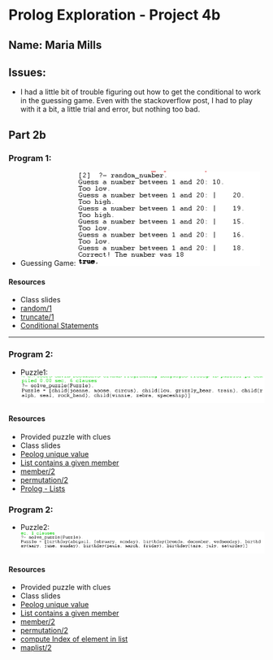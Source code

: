 # Prolog Exploration - Project 4b

## Name: Maria Mills

## Issues:

- I had a little bit of trouble figuring out how to get the conditional to work in the guessing game. Even with the stackoverflow post, I had to play with it a bit, a little trial and error, but nothing too bad.

## Part 2b

### Program 1:

- Guessing Game:
  ![alt text](guess.png)

#### Resources

- Class slides
- [random/1](https://www.swi-prolog.org/pldoc/man?predicate=random/1)
- [truncate/1](<https://www.swi-prolog.org/pldoc/doc_for?object=f(truncate/1)>)
- [Conditional Statements](https://stackoverflow.com/questions/26003045/conditional-statements-in-prolog)

---

### Program 2:

- Puzzle1:
  ![alt text](puzzle1.png)

#### Resources

- Provided puzzle with clues
- Class slides
- [Peolog unique value](https://stackoverflow.com/questions/44289749/prolog-unique-value-in-list)
- [List contains a given member](https://stackoverflow.com/questions/33910925/define-a-rule-to-determine-if-a-list-contains-a-given-member)
- [member/2](https://www.swi-prolog.org/pldoc/man?predicate=member/2)
- [permutation/2](https://www.swi-prolog.org/pldoc/man?predicate=permutation/2)
- [Prolog - Lists](https://www.tutorialspoint.com/prolog/prolog_lists.htm)

### Program 2:

- Puzzle2:
  ![alt text](puzzle2.png)

#### Resources

- Provided puzzle with clues
- Class slides
- [Peolog unique value](https://stackoverflow.com/questions/44289749/prolog-unique-value-in-list)
- [List contains a given member](https://stackoverflow.com/questions/33910925/define-a-rule-to-determine-if-a-list-contains-a-given-member)
- [member/2](https://www.swi-prolog.org/pldoc/man?predicate=member/2)
- [permutation/2](https://www.swi-prolog.org/pldoc/man?predicate=permutation/2)
- [compute Index of element in list](https://stackoverflow.com/questions/4380624/how-compute-index-of-element-in-a-list)
- [maplist/2](https://www.swi-prolog.org/pldoc/man?predicate=maplist/2)
